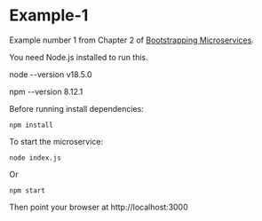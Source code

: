 # Example-1

Example number 1 from Chapter 2 of [Bootstrapping Microservices](https://www.bootstrapping-microservices.com).

You need Node.js installed to run this.

node --version
v18.5.0

npm --version
8.12.1

Before running install dependencies:

    npm install

To start the microservice:

    node index.js

Or 

    npm start

Then point your browser at http://localhost:3000